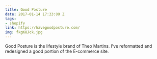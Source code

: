 ```yaml
---
title: Good Posture
date: 2017-01-14 17:33:00 Z
tags:
- shopify
link: https://havegoodposture.com/
img: fkgK8Jck.jpg
---
```


Good Posture is the lifestyle brand of Theo Martins. I've reformatted and redesigned a good portion of the E-commerce site.
